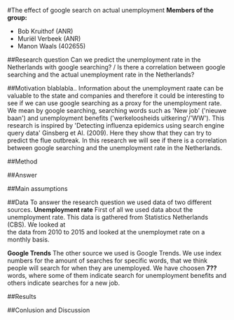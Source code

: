 #The effect of google search on actual unemployment
**Members of the group:**
* Bob Kruithof (ANR)
* Muriël Verbeek (ANR)
* Manon Waals (402655)

##Research question
Can we predict the unemployment rate in the Netherlands with google searching? / Is there a correlation between google searching and the actual unemployment rate in the Netherlands?

##Motivation
blablabla..
Information about the unemployment raate can be valuable to the state and companies and therefore it could be interesting to see if we can use google searching as a proxy for the unemployment rate. We mean by google searching, searching words such as 'New job' ('nieuwe baan') and unemployment benefits ('werkeloosheids uitkering'/'WW'). This research is inspired by 'Detecting influenza epidemics using search engine query data' Ginsberg et Al. (2009). Here they show that they can try to predict the flue outbreak. In this research we will see if there is a correlation between google searching and the unemployment rate in the Netherlands.

##Method


##Answer


##Main assumptions


##Data
To answer the research question we used data of two different sources.
**Unemployment rate**
First of all we used data about the unemployment rate. This data is gathered from Statistics Netherlands (CBS). We looked at  
the data from 2010 to 2015 and looked at the unemploymet rate on a monthly basis.

**Google Trends**
The other source we used is Google Trends. We use index numbers for the amount of searches for specific words, that we think people will search for when they are unemployed. We have choosen **7??** words, where some of them indicate search for unemployment benefits and others indicate searches for a new job.

##Results


##Conlusion and Discussion

